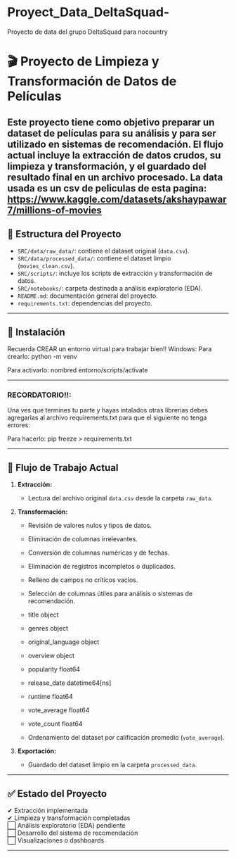 # Proyect_Data_DeltaSquad-
Proyecto de data del grupo DeltaSquad para nocountry

# 🎬 Proyecto de Limpieza y Transformación de Datos de Películas

Este proyecto tiene como objetivo preparar un dataset de películas para su análisis y para ser utilizado en sistemas de recomendación. El flujo actual incluye la extracción de datos crudos, su limpieza y transformación, y el guardado del resultado final en un archivo procesado.
La data usada es un csv de peliculas de esta pagina: https://www.kaggle.com/datasets/akshaypawar7/millions-of-movies
---

## 📂 Estructura del Proyecto

- `SRC/data/raw_data/`: contiene el dataset original (`data.csv`).
- `SRC/data/processed_data/`: contiene el dataset limpio (`movies_clean.csv`).
- `SRC/scripts/`: incluye los scripts de extracción y transformación de datos.
- `SRC/notebooks/`: carpeta destinada a análisis exploratorio (EDA).
- `README.md`: documentación general del proyecto.
- `requirements.txt`: dependencias del proyecto.

---
## 🧪 Instalación

Recuerda CREAR un entorno virtual para trabajar bien!!
Windows:
Para crearlo:
python -m venv <nombred entorno>

Para activarlo:
nombred entorno/scripts/activate


---
### RECORDATORIO!!:
Una ves que termines tu parte y hayas intalados otras librerias debes agregarlas al archivo requirements.txt para que el siguiente no tenga errores:

Para hacerlo:
pip freeze > requirements.txt 

---
## 🔁 Flujo de Trabajo Actual

1. **Extracción:**
   - Lectura del archivo original `data.csv` desde la carpeta `raw_data`.

2. **Transformación:**
   - Revisión de valores nulos y tipos de datos.
   - Eliminación de columnas irrelevantes.
   - Conversión de columnas numéricas y de fechas.
   - Eliminación de registros incompletos o duplicados.
   - Relleno de campos no críticos vacíos.
   - Selección de columnas útiles para análisis o sistemas de recomendación.
   
   - title                        object
   - genres                       object
   - original_language            object
   - overview                     object
   - popularity                  float64
   - release_date         datetime64[ns]
   - runtime                     float64
   - vote_average                float64
   - vote_count                  float64

   - Ordenamiento del dataset por calificación promedio (`vote_average`).


3. **Exportación:**
   - Guardado del dataset limpio en la carpeta `processed_data`.

---

## ✅ Estado del Proyecto

✔ Extracción implementada  
✔ Limpieza y transformación completadas  
⬜ Análisis exploratorio (EDA) pendiente  
⬜ Desarrollo del sistema de recomendación  
⬜ Visualizaciones o dashboards

---



